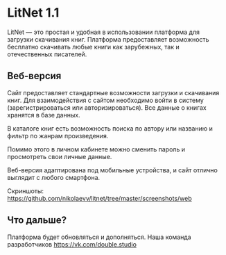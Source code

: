 LitNet 1.1
=============================

LitNet — это простая и удобная в использовании платформа для загрузки скачивания книг. Платформа предоставляет возможность бесплатно скачивать любые книги как зарубежных, так и отечественных писателей.

Веб-версия
------------

Сайт предоставляет стандартные возможности загрузки и скачивания книг. Для взаимодействия с сайтом необходимо войти в систему (зарегистрироваться или авторизироваться). Все данные о книгах хранятся в базе данных.

В каталоге книг есть возможность поиска по автору или названию и фильтр по жанрам произведения.

Помимо этого в личном кабинете можно сменить пароль и просмотреть свои личные данные.

Веб-версия адаптирована под мобильные устройства, и сайт отлично выглядит с любого смартфона.

Скриншоты: https://github.com/nikolaevv/litnet/tree/master/screenshots/web


Что дальше?
-----------

Платформа будет обновляться и дополняться.
Наша команда разработчиков https://vk.com/double.studio
